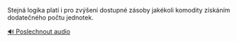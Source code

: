
Stejná logika platí i pro zvýšení dostupné zásoby jakékoli komodity získáním dodatečného počtu jednotek.

[🔊 Poslechnout audio](/data/7-paragraphs/audio/chapter_30/para_007-Stejn-logika-plat-i-pro-zven-dostupn-zsoby.mp3)
